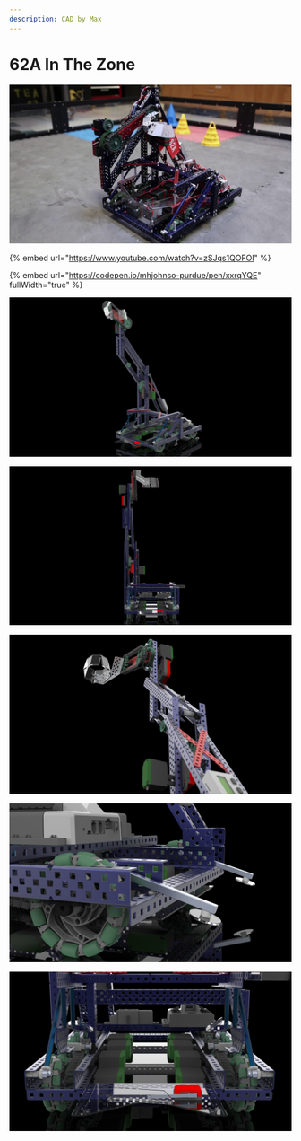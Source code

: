 ```yaml
---
description: CAD by Max
---
```


# 62A In The Zone

![](../../.gitbook/assets/maxresdefault.jpg)

{% embed url="https://www.youtube.com/watch?v=zSJqs1QOFOI" %}

{% embed url="https://codepen.io/mhjohnso-purdue/pen/xxrqYQE" fullWidth="true" %}



![CAD by Max(91A,BLRS), Renders by Ayush(1961Z, BLRS)](../../.gitbook/assets/untitled.329.png)

![CAD by Max(91A,BLRS), Renders by Ayush(1961Z, BLRS)](../../.gitbook/assets/untitled.335.png)

![CAD by Max(91A,BLRS), Renders by Ayush(1961Z, BLRS)](../../.gitbook/assets/untitled.333.png)

![CAD by Max(91A,BLRS), Renders by Ayush(1961Z, BLRS)](../../.gitbook/assets/untitled.338.png)

![CAD by Max(91A,BLRS), Renders by Ayush(1961Z, BLRS)](../../.gitbook/assets/untitled.337.png)
